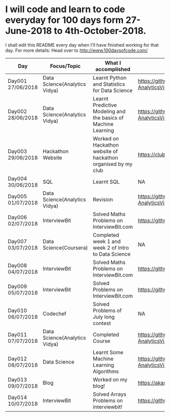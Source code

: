 # I will code and learn to code everyday for 100 days form 27-June-2018 to 4th-October-2018.
I shall edit this README every day when I'll have finished working for that day.
For more details: Head over to http://www.100daysofcode.com/

| Day      | Focus/Topic        |    What I accomplished                                | Link(if applicable)  |
|----------|--------------------|-------------------------------------------------------|----------------------|
| Day001 <br> 27/06/2018  | Data Science(Analytics Vidya) | Learnt Python and Statistics for Data Science | https://github.com/akashshuklacs/IntroductionToDataScience-AnalyticsVidya |
| Day002 <br> 28/06/2018  | Data Science(Analytics Vidya) | Learnt Predictive Modeling and the basics of Machine Learning | https://github.com/akashshuklacs/IntroductionToDataScience-AnalyticsVidya |
| Day003 <br> 29/06/2018  | Hackathon Website | Worked on Hackathon website of hackathon organised by my club | https://clubrcubed.pythonanywhere.com |
| Day004 <br> 30/06/2018  | SQL | Learnt SQL  | NA |
| Day005 <br> 01/07/2018  | Data Science(Analytics Vidya) | Revision | https://github.com/akashshuklacs/IntroductionToDataScience-AnalyticsVidya |
| Day006 <br> 02/07/2018  | InterviewBit | Solved Maths Problems on InterviewBit.com | https://github.com/akashshuklacs/InterviewBit |
| Day007 <br> 03/07/2018  | Data Science(Coursera) | Completed week 1 and week 2 of Intro to Data Science | NA |
| Day008 <br> 04/07/2018  | InterviewBit | Solved Maths Problems on InterviewBit.com | https://github.com/akashshuklacs/InterviewBit |
| Day009 <br> 05/07/2018  | InterviewBit | Solved Problems on InterviewBit.com | https://github.com/akashshuklacs/InterviewBit |
| Day010 <br> 06/07/2018  | Codechef | Solved Problems of July long contest| NA |
| Day011 <br> 07/07/2018  | Data Science(Analytics Vidya) | Completed Course| https://github.com/akashshuklacs/IntroductionToDataScience-AnalyticsVidya |
| Day012 <br> 08/07/2018  | Data Science | Learnt Some Machine Learning Algorithms| https://github.com/akashshuklacs/IntroductionToDataScience-AnalyticsVidya |
| Day013 <br> 09/07/2018  | Blog | Worked on my blog!| https://akashshuklacs.github.io/blog |
| Day014 <br> 10/07/2018  | InterviewBit | Solved Arrays Problems on interviewbit!| https://github.com/akashshuklacs/InterviewBit |